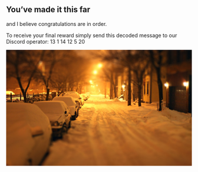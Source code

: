 ## You’ve made it this far
and I believe congratulations are in order.

To receive your final reward simply send this decoded message to our Discord operator: 13 1 14 12 5 20

![Image](https://raw.githubusercontent.com/overseers-office/overseers-office.github.io/master/1508201412736.jpg)

